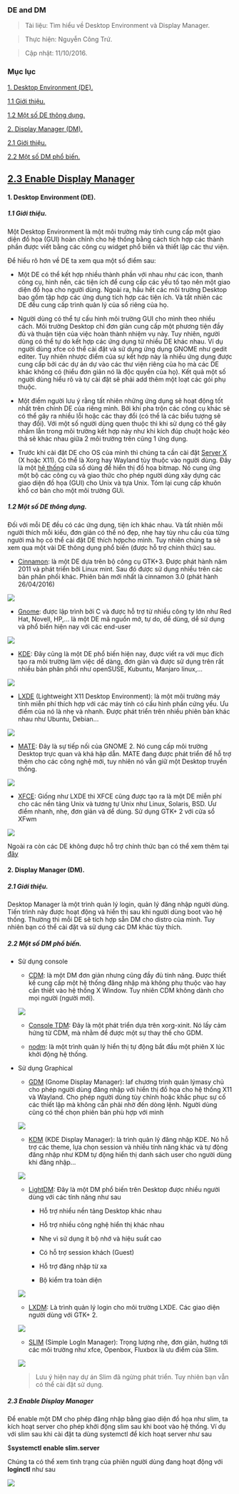 
### DE and DM

> Tài liệu: Tìm hiểu về Desktop Environment và Display Manager.

> Thực hiện: Nguyễn Công Trứ.

> Cập nhật: 11/10/2016.

### Mục lục

[1. Desktop Environment (DE).](#DE)

[1.1 Giới thiệu.](#GioiThieuDE)

[1.2 Một số DE thông dụng.](#ListDE)

[2. Display Manager (DM).](#DM)

[2.1 Giới thiệu.](#GioiThieuDM)

[2.2 Một số DM phổ biến.](#ListDM)

[2.3 Enable Display Manager](#EnableDM)
---
<a name="DE"></a>
#### 1. Desktop Environment (DE).

<a name="GioiThieuDE"></a>
##### 1.1 Giới thiệu.

Một Desktop Environment là một môi trường máy tính cung cấp một giao diện đồ họa (GUI) hoàn chỉnh cho hệ thống bằng cách tích hợp các thành phần được viết bằng các công cụ widget phổ biến và thiết lập các thư viện.

Để hiểu rõ hơn về DE ta xem qua một số điểm sau:

- Một DE có thể kết hợp nhiều thành phần với nhau như các icon, thanh công cụ, hình nền, các tiện ích để cung cấp các yếu tố tạo nên một giao diện đồ họa cho người dùng. Ngoài ra, hầu hết các môi trường Desktop bao gồm tập hợp các ứng dụng tích hợp các tiện ích. Và tất nhiên các DE đều cung cấp trình quản lý của sổ riêng của họ.

- Người dùng có thể tự cấu hình môi trường GUI cho mình theo nhiều cách. Môi trường Desktop chỉ đơn giản cung cấp một phương tiện đầy đủ và thuận tiện của việc hoàn thành nhiệm vụ này. Tuy nhiên, người dùng có thể tự do kết hợp các ứng dụng từ nhiều DE khác nhau. Ví dụ người dùng xfce có thể cài đặt và sử dụng ứng dụng GNOME như gedit editer. Tuy nhiên nhược điểm của sự kết hợp này là nhiều ứng dụng được cung cấp bởi các dự án dự vào các thư viện riêng của họ mà các DE khác không có (hiểu đơn giản nó là độc quyền của họ). Kết quả một số người dùng hiểu rõ và tự cài đặt sẽ phải add thêm một loạt các gói phụ thuộc.

- Một điểm người lưu ý rằng tất nhiên những ứng dụng sẽ hoạt động tốt nhất trên chính DE của riêng mình. Bởi khi pha trộn các công cụ khác sẽ có thể gây ra nhiều lỗi hoặc các thay đổi (có thể là các biểu tượng sẽ thay đổi). Với một số người dùng quen thuộc thì khi sử dụng có thể gây nhầm lẫn trong môi trường kết hợp này như khi kích đúp chuột hoặc kéo thả sẽ khác nhau giữa 2 môi trường trên cũng 1 ứng dụng.

- Trước khi cài đặt DE cho OS của mình thì chúng ta cần cài đặt [Server X](https://wiki.archlinux.org/index.php/Xorg) (X hoặc X11). Có thể là Xorg hay Wayland tùy thuộc vào người dùng. Đây là một [hệ thống](https://vi.wikipedia.org/wiki/H%E1%BB%87_th%E1%BB%91ng_X_Window) cửa sổ dùng để hiển thị đồ họa bitmap. Nó cung ứng một bộ các công cụ và giao thức cho phép người dùng xây dựng các giao diện đồ họa (GUI) cho Unix và tựa Unix. Tóm lại cung cấp khuôn khổ cơ bản cho một môi trường GUi.

<a name="ListDE"></a>
##### 1.2 Một số DE thông dụng.

Đối với mỗi DE đều có các ứng dụng, tiện ích khác nhau. Và tất nhiên mỗi người thích mỗi kiểu, đơn giản có thể nó đẹp, nhẹ hay tùy nhu cầu của từng người mà họ có thể cài đặt DE thích hợpcho mình. Tuy nhiên chúng ta sẽ xem qua một vài DE thông dụng phổ biến (được hỗ trợ chính thức) sau.

- [Cinnamon](https://wiki.archlinux.org/index.php/cinnamon): là một DE dựa trên bộ công cụ GTK+3. Được phát hành năm 2011 và phát triển bởi Linux mint. Sau đó được sử dụng nhiều trên các bản phân phối khác. Phiên bản mới nhất là cinnamon 3.0 (phát hành 26/04/2016)

![](https://github.com/hellsins/sysadmin_level1/blob/master/Task07_DE_and_DM/img/cinnamon.jpg)

- [Gnome](https://wiki.archlinux.org/index.php/GNOME): được lập trình bởi C và được hỗ trợ từ nhiều công ty lớn như Red Hat, Novell, HP,... là một DE mã nguồn mở, tự do, dể dùng, dể sử dụng và phổ biến hiện nay với các end-user

![](https://github.com/hellsins/sysadmin_level1/blob/master/Task07_DE_and_DM/img/gnome.jpg)

- [KDE](https://wiki.archlinux.org/index.php/KDE): Đây cũng là một DE phổ biến hiện nay, được viết ra với mục đích tạo ra môi trường làm việc dể dàng, đơn giản và được sử dụng trên rất nhiều bản phân phổi như openSUSE, Kubuntu, Manjaro linux,...

![](https://github.com/hellsins/sysadmin_level1/blob/master/Task07_DE_and_DM/img/kde.png)

- [LXDE](https://wiki.archlinux.org/index.php/LXDE) (Lightweight X11 Desktop Environment): là một môi trường máy tính miễn phí thích hợp với các máy tính có cấu hình phần cứng yếu. Ưu điểm của nó là nhẹ và nhanh. Được phát triển trên nhiều phiên bản khác nhau như Ubuntu, Debian...

![](https://github.com/hellsins/sysadmin_level1/blob/master/Task07_DE_and_DM/img/lxde.png)

- [MATE](https://wiki.archlinux.org/index.php/MATE): Đây là sự tiếp nối của GNOME 2. Nó cung cấp môi trường Desktop  trực quan và khá hập dẫn. MATE đang được phát triển để hỗ trợ thêm cho các công nghệ mới, tuy nhiên nó vẫn giữ một Desktop truyền thống.

![](https://github.com/hellsins/sysadmin_level1/blob/master/Task07_DE_and_DM/img/mate.jpg)

- [XFCE](https://wiki.archlinux.org/index.php/xfce): Giống như LXDE thì XFCE cũng được tạo ra là một DE miễn phí cho các nền tảng Unix và tương tự Unix như Linux, Solaris, BSD. Ưư điểm nhanh, nhẹ, đơn giản và dể dùng. Sử dụng GTK+ 2 với cửa sổ XFwm

![](https://github.com/hellsins/sysadmin_level1/blob/master/Task07_DE_and_DM/img/xfce.jpg)

Ngoài ra còn các DE không được hỗ trợ chính thức bạn có thể xem thêm tại [đây](https://wiki.archlinux.org/index.php/desktop_environment#Unofficially_supported)

<a name="DM"></a>
#### 2. Display Manager (DM).

<a name="GioiThieuDM"></a>
##### 2.1 Giới thiệu.

Desktop Manager là một trình quản lý login, quản lý đăng nhập người dùng. Tiến trình này được hoạt động và hiển thị sau khi người dùng boot vào hệ thống. Thường thì mỗi DE sẽ tích hợp sẵn DM cho distro của mình. Tuy nhiên bạn có thể cài đặt và sử dụng các DM khác tùy thích.

<a name="ListDM"></a>
##### 2.2 Một số DM phổ biến.

- Sử dụng console

	+ [CDM](https://wiki.archlinux.org/index.php/CDM): là một DM đơn giản nhưng cũng đầy đủ tính năng. Được thiết kế cung cấp một hệ thống đăng nhập mà không phụ thuộc vào hay cần thiết vào hệ thống X Window. Tuy nhiên CDM không dành cho mọi người (người mới).

	![](https://github.com/hellsins/sysadmin_level1/blob/master/Task07_DE_and_DM/img/cdm.jpg)


	+ [Console TDM](https://wiki.archlinux.org/index.php/Console_TDM): Đây là một phát triển dựa trên xorg-xinit. Nó lấy cảm hứng từ CDM, mà nhằm để được một sự thay thế cho GDM.

	+ [nodm](https://wiki.archlinux.org/index.php/Nodm): là một trình quản lý hiển thị tự động bắt đầu một phiên X lúc khởi động hệ thống.

- Sử dụng Graphical

	+ [GDM](https://wiki.archlinux.org/index.php/GDM) (Gnome Display Manager): laf chương trình quản lýmasy chủ cho phép người dùng đăng nhập với hiển thị đồ họa cho hệ thống X11 và Wayland. Cho phép người dùng tùy chỉnh hoặc khắc phục sự cố các thiết lập mà không cần phải nhờ đến dòng lệnh. Người dùng cũng có thể chọn phiên bản phù hợp với mình

	![](https://github.com/hellsins/sysadmin_level1/blob/master/Task07_DE_and_DM/img/gdm.png)

	+ [KDM](https://wiki.archlinux.org/index.php/KDM) (KDE Display Manager): là trình quản lý đăng nhập KDE. Nó hỗ trợ các theme, lựa chọn session và nhiều tính năng khác và tự động đăng nhập như KDM tự động hiển thị danh sách user cho người dùng khi đăng nhập...

	![](https://github.com/hellsins/sysadmin_level1/blob/master/Task07_DE_and_DM/img/kdm.png)

	+ [LightDM](https://wiki.archlinux.org/index.php/LightDM): Đây là một DM phổ biến trên Desktop được nhiều người dùng với các tính năng như sau

		- Hỗ trợ nhiều nền tảng Desktop khác nhau

		- Hỗ trợ nhiều công nghệ hiển thị khác nhau

		- Nhẹ vì sử dụng ít bộ nhớ và hiệu suất cao

		- Có hỗ trợ session khách (Guest)

		- Hỗ trợ đăng nhập từ xa

		- Bộ kiểm tra toàn diện

	![](https://github.com/hellsins/sysadmin_level1/blob/master/Task07_DE_and_DM/img/LightDM.png)

	+ [LXDM](https://wiki.archlinux.org/index.php/LXDM): Là trình quản lý login cho môi trường LXDE. Các giao diện người dùng với GTK+ 2.

	![](https://github.com/hellsins/sysadmin_level1/blob/master/Task07_DE_and_DM/img/lxdm.png)

	+ [SLIM](https://wiki.archlinux.org/index.php/SLiM) (Simple LogIn Manager): Trọng lượng nhẹ, đơn giản, hướng tới các môi trường như xfce, Openbox, Fluxbox là ưu điểm của Slim.

	![](https://github.com/hellsins/sysadmin_level1/blob/master/Task07_DE_and_DM/img/slim.png)

	> Lưu ý hiện nay dự án Slim đã ngừng phát triển. Tuy nhiên bạn vẫn có thể cài đặt sử dụng.

<a name="EnableDM"></a>
##### 2.3 Enable Display Manager

Để enable một DM cho phép đăng nhập bằng giao diện đồ họa như slim, ta kích hoạt server cho phép khởi động slim sau khi boot vào hệ thống. Ví dụ với slim sau khi cài đặt ta dùng systemctl để kích hoạt server như sau

$__systemctl enable slim.server__

Chúng ta có thể xem tình trạng của phiên người dùng đang hoạt động với __loginctl__ như sau

![](https://github.com/hellsins/sysadmin_level1/blob/master/Task07_DE_and_DM/img/usingslim.png)